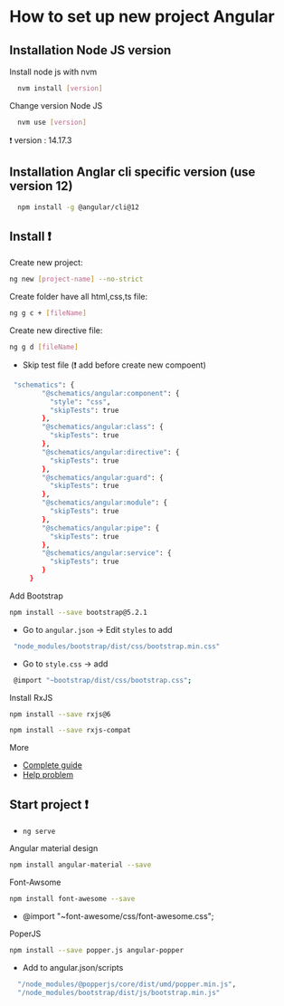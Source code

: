 
# How to set up new project Angular


## Installation Node JS version

Install node js with nvm

```bash
  nvm install [version]
```
Change version Node JS
```bash
  nvm use [version]
```
:exclamation: version : 14.17.3

## Installation Anglar cli specific version (use version 12)
```bash
  npm install -g @angular/cli@12
```


## Install :exclamation:

Create new project:
 ```bash 
 ng new [project-name] --no-strict
 ```

Create folder have all html,css,ts file:
 ```bash 
ng g c + [fileName]
 ```
 
 Create new directive file:
 ```bash 
 ng g d [fileName]
 ```
 
 - Skip test file (❗ add before create new compoent)

```bash
 "schematics": {
        "@schematics/angular:component": {
          "style": "css",
          "skipTests": true
        },
        "@schematics/angular:class": {
          "skipTests": true
        },
        "@schematics/angular:directive": {
          "skipTests": true
        },
        "@schematics/angular:guard": {
          "skipTests": true
        },
        "@schematics/angular:module": {
          "skipTests": true
        },
        "@schematics/angular:pipe": {
          "skipTests": true
        },
        "@schematics/angular:service": {
          "skipTests": true
        }
     }
```

Add Bootstrap
 ```bash
 npm install --save bootstrap@5.2.1
 ```
- Go to `angular.json`  -> Edit `styles` to add 
```bash
 "node_modules/bootstrap/dist/css/bootstrap.min.css"
```
- Go to `style.css`  -> add 
```bash
 @import "~bootstrap/dist/css/bootstrap.css";
```
Install RxJS
```bash
npm install --save rxjs@6
```
```bash
npm install --save rxjs-compat
```
More
- [Complete guide](https://www.udemy.com/the-complete-guide-to-angular-2/learn/v4/t/lecture/6655614/)
- [Help problem](https://www.udemy.com/course/the-complete-guide-to-angular-2/learn/lecture/17862130#questions/10444944)

## Start project :exclamation:
- `ng serve`

Angular material design
```bash
npm install angular-material --save
```

Font-Awsome
```bash
npm install font-awesome --save
```
- @import "~font-awesome/css/font-awesome.css";

PoperJS
```bash
npm install --save popper.js angular-popper
```
- Add to angular.json/scripts
```bash
  "/node_modules/@popperjs/core/dist/umd/popper.min.js",
  "/node_modules/bootstrap/dist/js/bootstrap.min.js"
```
